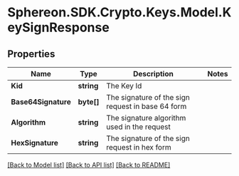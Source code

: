# Sphereon.SDK.Crypto.Keys.Model.KeySignResponse
## Properties

Name | Type | Description | Notes
------------ | ------------- | ------------- | -------------
**Kid** | **string** | The Key Id | 
**Base64Signature** | **byte[]** | The signature of the sign request in base 64 form | 
**Algorithm** | **string** | The signature algorithm used in the request | 
**HexSignature** | **string** | The signature of the sign request in hex form | 

[[Back to Model list]](../README.md#documentation-for-models) [[Back to API list]](../README.md#documentation-for-api-endpoints) [[Back to README]](../README.md)

